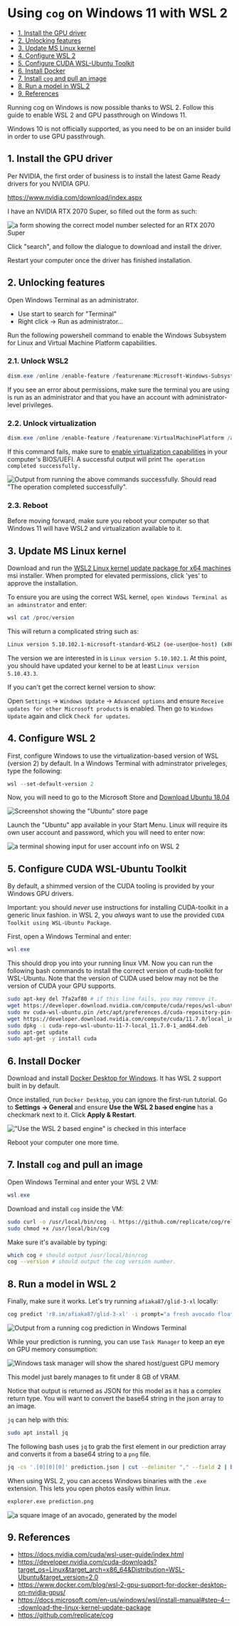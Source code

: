 # Using `cog` on Windows 11 with WSL 2

- [1. Install the GPU driver](#1-install-the-gpu-driver)
- [2. Unlocking features](#2-unlocking-features)
- [3. Update MS Linux kernel](#3-update-ms-linux-kernel)
- [4. Configure WSL 2](#4-configure-wsl-2)
- [5. Configure CUDA WSL-Ubuntu Toolkit](#5-configure-cuda-wsl-ubuntu-toolkit)
- [6. Install Docker](#6-install-docker)
- [7. Install `cog` and pull an image](#7-install-cog-and-pull-an-image)
- [8. Run a model in WSL 2](#8-run-a-model-in-wsl-2)
- [9. References](#9-references)

Running cog on Windows is now possible thanks to WSL 2. Follow this guide to enable WSL 2 and GPU passthrough on Windows 11. 

Windows 10 is not officially supported, as you need to be on an insider build in order to use GPU passthrough.

## 1. Install the GPU driver

Per NVIDIA, the first order of business is to install the latest Game Ready drivers for you NVIDIA GPU.

<https://www.nvidia.com/download/index.aspx>

I have an NVIDIA RTX 2070 Super, so filled out the form as such:

![a form showing the correct model number selected for an RTX 2070 Super](images/nvidia_driver_select.png)

Click "search", and follow the dialogue to download and install the driver.

Restart your computer once the driver has finished installation.

## 2. Unlocking features

Open Windows Terminal as an administrator.

- Use start to search for "Terminal"
- Right click -> Run as administrator...

Run the following powershell command to enable the Windows Subsystem for Linux and Virtual Machine Platform capabilities.

### 2.1. Unlock WSL2

```powershell
dism.exe /online /enable-feature /featurename:Microsoft-Windows-Subsystem-Linux /all /norestart
```

If you see an error about permissions, make sure the terminal you are using is run as an administrator and that you have an account with administrator-level privileges.

### 2.2. Unlock virtualization

```powershell
dism.exe /online /enable-feature /featurename:VirtualMachinePlatform /all /norestart
```

If this command fails, make sure to [enable virtualization capabilities](https://docs.microsoft.com/en-us/windows/wsl/troubleshooting#error-0x80370102-the-virtual-machine-could-not-be-started-because-a-required-feature-is-not-installed) in your computer's BIOS/UEFI. A successful output will print `The operation completed successfully.`

![Output from running the above commands successfully. Should read "The operation completed successfully".](images/enable_feature_success.png)

### 2.3. Reboot

Before moving forward, make sure you reboot your computer so that Windows 11 will have WSL2 and virtualization available to it.

## 3. Update MS Linux kernel

Download and run the [WSL2 Linux kernel update package for x64 machines](https://wslstorestorage.blob.core.windows.net/wslblob/wsl_update_x64.msi) msi installer. When prompted for elevated permissions, click 'yes' to approve the installation.

To ensure you are using the correct WSL kernel, `open Windows Terminal as an adminstrator` and enter:

```powershell
wsl cat /proc/version
```

This will return a complicated string such as:

```sh
Linux version 5.10.102.1-microsoft-standard-WSL2 (oe-user@oe-host) (x86_64-msft-linux-gcc (GCC) 9.3.0, GNU ld (GNU Binutils) 2.34.0.20200220) 
```

The version we are interested in is `Linux version 5.10.102.1`. At this point, you should have updated your kernel to be at least `Linux version 5.10.43.3`.

If you can't get the correct kernel version to show:

Open `Settings` → `Windows Update` → `Advanced options` and ensure `Receive updates for other Microsoft products` is enabled. Then go to  `Windows Update` again and click `Check for updates`.

## 4. Configure WSL 2

First, configure Windows to use the virtualization-based version of WSL (version 2) by default. In a Windows Terminal with adminstrator priveleges, type the following:

```powershell
wsl --set-default-version 2
```

Now, you will need to go to the Microsoft Store and [Download Ubuntu 18.04](https://www.microsoft.com/store/apps/9N9TNGVNDL3Q)

![Screenshot showing the "Ubuntu" store page](https://docs.microsoft.com/en-us/windows/wsl/media/ubuntustore.png)

Launch the "Ubuntu" app available in your Start Menu. Linux will require its own user account and password, which you will need to enter now:

![a terminal showing input for user account info on WSL 2](https://docs.microsoft.com/en-us/windows/wsl/media/ubuntuinstall.png)

## 5. Configure CUDA WSL-Ubuntu Toolkit

By default, a shimmed version of the CUDA tooling is provided by your Windows GPU drivers.

Important: you should _never_ use instructions for installing CUDA-toolkit in a generic linux fashion. in WSL 2, you _always_ want to use the provided `CUDA Toolkit using WSL-Ubuntu Package`.

First, open a Windows Terminal and enter:

```powershell
wsl.exe
```

This should drop you into your running linux VM. Now you can run the following bash commands to install the correct version of cuda-toolkit for WSL-Ubuntu. Note that the version of CUDA used below may not be the version of CUDA your GPU supports.

```sh
sudo apt-key del 7fa2af80 # if this line fails, you may remove it.
wget https://developer.download.nvidia.com/compute/cuda/repos/wsl-ubuntu/x86_64/cuda-wsl-ubuntu.pin
sudo mv cuda-wsl-ubuntu.pin /etc/apt/preferences.d/cuda-repository-pin-600
wget https://developer.download.nvidia.com/compute/cuda/11.7.0/local_installers/cuda-repo-wsl-ubuntu-11-7-local_11.7.0-1_amd64.deb
sudo dpkg -i cuda-repo-wsl-ubuntu-11-7-local_11.7.0-1_amd64.deb
sudo apt-get update
sudo apt-get -y install cuda
```

## 6. Install Docker

Download and install [Docker Desktop for Windows](https://desktop.docker.com/win/main/amd64/Docker%20Desktop%20Installer.exe). It has WSL 2 support built in by default.

Once installed, run `Docker Desktop`, you can ignore the first-run tutorial. Go to **Settings → General** and ensure **Use the WSL 2 based engine** has a checkmark next to it. Click **Apply & Restart**.

!["Use the WSL 2 based engine" is checked in this interface](images/wsl2-enable.png)

Reboot your computer one more time.

## 7. Install `cog` and pull an image

Open Windows Terminal and enter your WSL 2 VM:

```powershell
wsl.exe
```

Download and install `cog` inside the VM:

```bash
sudo curl -o /usr/local/bin/cog -L https://github.com/replicate/cog/releases/latest/download/cog_`uname -s`_`uname -m`
sudo chmod +x /usr/local/bin/cog
```

Make sure it's available by typing:

```bash
which cog # should output /usr/local/bin/cog
cog --version # should output the cog version number.
```

## 8. Run a model in WSL 2

Finally, make sure it works. Let's try running `afiaka87/glid-3-xl` locally:

```bash
cog predict 'r8.im/afiaka87/glid-3-xl' -i prompt="a fresh avocado floating in the water" -o prediction.json
```
![Output from a running cog prediction in Windows Terminal](images/cog_model_output.png)

While your prediction is running, you can use `Task Manager` to keep an eye on GPU memory consumption:

![Windows task manager will show the shared host/guest GPU memory](images/memory-usage.png)

This model just barely manages to fit under 8 GB of VRAM.

Notice that output is returned as JSON for this model as it has a complex return type. You will want to convert the base64 string in the json array to an image.

`jq` can help with this:

```sh
sudo apt install jq
```

The following bash uses `jq` to grab the first element in our prediction array and converts it from a base64 string to a `png` file.

```bash
jq -cs '.[0][0][0]' prediction.json | cut --delimiter "," --field 2 | base64 --ignore-garbage --decode > prediction.png
```

When using WSL 2, you can access Windows binaries with the `.exe` extension. This lets you open photos easily within linux.

```bash
explorer.exe prediction.png
```

![a square image of an avocado, generated by the model](images/glide_out.png)

## 9. References

- <https://docs.nvidia.com/cuda/wsl-user-guide/index.html>
- <https://developer.nvidia.com/cuda-downloads?target_os=Linux&target_arch=x86_64&Distribution=WSL-Ubuntu&target_version=2.0>
- <https://www.docker.com/blog/wsl-2-gpu-support-for-docker-desktop-on-nvidia-gpus/>
- <https://docs.microsoft.com/en-us/windows/wsl/install-manual#step-4---download-the-linux-kernel-update-package>
- <https://github.com/replicate/cog>
